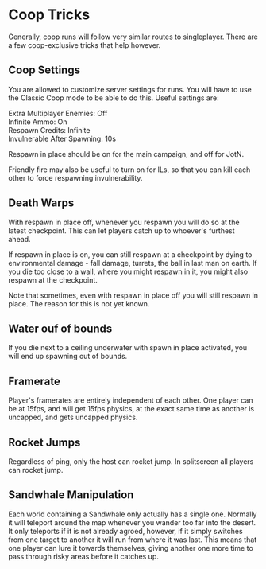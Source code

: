 # Coop Tricks
Generally, coop runs will follow very similar routes to singleplayer. There are a few coop-exclusive tricks that help however.

## Coop Settings
You are allowed to customize server settings for runs. You will have to use the Classic Coop mode to be able to do this. Useful settings are:

Extra Multiplayer Enemies: Off    
Infinite Ammo: On    
Respawn Credits: Infinite        
Invulnerable After Spawning: 10s    

Respawn in place should be on for the main campaign, and off for JotN.

Friendly fire may also be useful to turn on for ILs, so that you can kill each other to force respawning invulnerability.

## Death Warps
With respawn in place off, whenever you respawn you will do so at the latest checkpoint. This can let players catch up to whoever's furthest ahead.

If respawn in place is on, you can still respawn at a checkpoint by dying to environmental damage - fall damage, turrets, the ball in last man on earth. If you die too close to a wall, where you might respawn in it, you might also respawn at the checkpoint.

Note that sometimes, even with respawn in place off you will still respawn in place. The reason for this is not yet known.

## Water ouf of bounds
If you die next to a ceiling underwater with spawn in place activated, you will end up spawning out of bounds.

## Framerate
Player's framerates are entirely independent of each other. One player can be at 15fps, and will get 15fps physics, at the exact same time as another is uncapped, and gets uncapped physics.

## Rocket Jumps
Regardless of ping, only the host can rocket jump. In splitscreen all players can rocket jump.

## Sandwhale Manipulation
Each world containing a Sandwhale only actually has a single one. Normally it will teleport around the map whenever you wander too far into the desert. It only teleports if it is not already agroed, however, if it simply switches from one target to another it will run from where it was last. This means that one player can lure it towards themselves, giving another one more time to pass through risky areas before it catches up.
